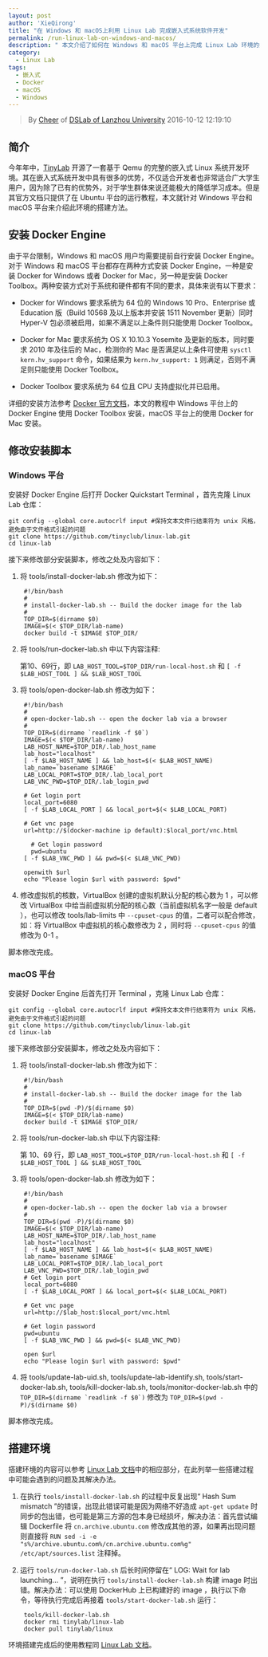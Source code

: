 ```yaml
---
layout: post
author: 'XieQirong'
title: "在 Windows 和 macOS上利用 Linux Lab 完成嵌入式系统软件开发"
permalink: /run-linux-lab-on-windows-and-macos/
description: " 本文介绍了如何在 Windows 和 macOS 平台上完成 Linux Lab 环境的搭建 "
category:
  - Linux Lab
tags:
  - 嵌入式
  - Docker
  - macOS
  - Windows
---
```


> By [Cheer](mailto:archxr@163.com) of [DSLab of Lanzhou University](http://dslab.lzu.edu.cn)
> 2016-10-12 12:19:10

## 简介

今年年中，[TinyLab](http://tinylab.org) 开源了一套基于 Qemu 的完整的嵌入式 Linux 系统开发环境。其在嵌入式系统开发中具有很多的优势，不仅适合开发者也非常适合广大学生用户，因为除了已有的优势外，对于学生群体来说还能极大的降低学习成本。但是其官方文档只提供了在 Ubuntu 平台的运行教程，本文就针对 Windows 平台和 macOS 平台来介绍此环境的搭建方法。

## 安装 Docker Engine

由于平台限制，Windows 和 macOS 用户均需要提前自行安装 Docker Engine。对于 Windows 和 macOS 平台都存在两种方式安装 Docker Engine，一种是安装 Docker for Windows 或者 Docker for Mac，另一种是安装 Docker Toolbox。两种安装方式对于系统和硬件都有不同的要求，具体来说有以下要求：

- Docker for Windows 要求系统为 64 位的 Windows 10  Pro、Enterprise 或 Education 版（Build 10568 及以上版本并安装 1511 November 更新）同时 Hyper-V 包必须被启用，如果不满足以上条件则只能使用 Docker Toolbox。

- Docker for Mac 要求系统为 OS X 10.10.3 Yosemite 及更新的版本，同时要求 2010 年及往后的 Mac，检测你的 Mac 是否满足以上条件可使用 `sysctl kern.hv_support` 命令，如果结果为 `kern.hv_support: 1` 则满足，否则不满足则只能使用 Docker Toolbox。

- Docker Toolbox 要求系统为 64 位且 CPU 支持虚拟化并已启用。

详细的安装方法参考 [Docker 官方文档](https://docs.docker.com/engine/installation)，本文的教程中 Windows 平台上的 Docker Engine 使用 Docker Toolbox 安装，macOS 平台上的使用 Docker for Mac 安装。

## 修改安装脚本

### Windows 平台

安装好 Docker Engine 后打开 Docker Quickstart Terminal ，首先克隆 Linux Lab 仓库：

    git config --global core.autocrlf input #保持文本文件行结束符为 unix 风格，避免由于文件格式引起的问题
    git clone https://github.com/tinyclub/linux-lab.git
    cd linux-lab

接下来修改部分安装脚本，修改之处及内容如下：

1. 将 tools/install-docker-lab.sh 修改为如下：

        #!/bin/bash
        #
        # install-docker-lab.sh -- Build the docker image for the lab
        #
        TOP_DIR=$(dirname $0)
        IMAGE=$(< $TOP_DIR/lab-name)
        docker build -t $IMAGE $TOP_DIR/

2. 将 tools/run-docker-lab.sh 中以下内容注释:

	第10、69行，即 `LAB_HOST_TOOL=$TOP_DIR/run-local-host.sh` 和 `[ -f $LAB_HOST_TOOL ] && $LAB_HOST_TOOL`

3. 将 tools/open-docker-lab.sh 修改为如下：

        #!/bin/bash
        #
        # open-docker-lab.sh -- open the docker lab via a browser
        #
        TOP_DIR=$(dirname `readlink -f $0`)
        IMAGE=$(< $TOP_DIR/lab-name)
        LAB_HOST_NAME=$TOP_DIR/.lab_host_name
        lab_host="localhost"
        [ -f $LAB_HOST_NAME ] && lab_host=$(< $LAB_HOST_NAME)
        lab_name=`basename $IMAGE`
        LAB_LOCAL_PORT=$TOP_DIR/.lab_local_port
        LAB_VNC_PWD=$TOP_DIR/.lab_login_pwd

        # Get login port
        local_port=6080
        [ -f $LAB_LOCAL_PORT ] && local_port=$(< $LAB_LOCAL_PORT)

        # Get vnc page
        url=http://$(docker-machine ip default):$local_port/vnc.html

	      # Get login password
	      pwd=ubuntu
        [ -f $LAB_VNC_PWD ] && pwd=$(< $LAB_VNC_PWD)

        openwith $url
        echo "Please login $url with password: $pwd"

4. 修改虚拟机的核数，VirtualBox 创建的虚拟机默认分配的核心数为 1 ，可以修改 VirtualBox 中给当前虚拟机分配的核心数（当前虚拟机名字一般是 default ），也可以修改 tools/lab-limits 中 `--cpuset-cpus` 的值，二者可以配合修改，如：将 VirtualBox 中虚拟机的核心数修改为 2 ，同时将 `--cpuset-cpus` 的值修改为 0-1 。

脚本修改完成。

### macOS 平台

安装好 Docker Engine 后首先打开 Terminal ，克隆 Linux Lab 仓库：

    git config --global core.autocrlf input #保持文本文件行结束符为 unix 风格，避免由于文件格式引起的问题
    git clone https://github.com/tinyclub/linux-lab.git
    cd linux-lab

接下来修改部分安装脚本，修改之处及内容如下：

1. 将 tools/install-docker-lab.sh 修改为如下：

        #!/bin/bash
        #
        # install-docker-lab.sh -- Build the docker image for the lab
        #
        TOP_DIR=$(pwd -P)/$(dirname $0)
        IMAGE=$(< $TOP_DIR/lab-name)
        docker build -t $IMAGE $TOP_DIR/

2. 将 tools/run-docker-lab.sh 中以下内容注释:

	第 10、69 行，即 `LAB_HOST_TOOL=$TOP_DIR/run-local-host.sh` 和 `[ -f $LAB_HOST_TOOL ] && $LAB_HOST_TOOL`

3. 将 tools/open-docker-lab.sh 修改为如下：

        #!/bin/bash
        #
        # open-docker-lab.sh -- open the docker lab via a browser
        #
        TOP_DIR=$(pwd -P)/$(dirname $0)
        IMAGE=$(< $TOP_DIR/lab-name)
        LAB_HOST_NAME=$TOP_DIR/.lab_host_name
        lab_host="localhost"
        [ -f $LAB_HOST_NAME ] && lab_host=$(< $LAB_HOST_NAME)
        lab_name=`basename $IMAGE`
        LAB_LOCAL_PORT=$TOP_DIR/.lab_local_port
        LAB_VNC_PWD=$TOP_DIR/.lab_login_pwd
        # Get login port
        local_port=6080
        [ -f $LAB_LOCAL_PORT ] && local_port=$(< $LAB_LOCAL_PORT)

        # Get vnc page
        url=http://$lab_host:$local_port/vnc.html

        # Get login password
        pwd=ubuntu
        [ -f $LAB_VNC_PWD ] && pwd=$(< $LAB_VNC_PWD)

        open $url
        echo "Please login $url with password: $pwd"

4. 将 tools/update-lab-uid.sh, tools/update-lab-identify.sh, tools/start-docker-lab.sh, tools/kill-docker-lab.sh, tools/monitor-docker-lab.sh 中的 ``TOP_DIR=$(dirname `readlink -f $0`)`` 修改为 `TOP_DIR=$(pwd -P)/$(dirname $0)`

脚本修改完成。

## 搭建环境

搭建环境的内容可以参考 [Linux Lab 文档](http://tinylab.org/using-linux-lab-to-do-embedded-linux-development/#section-1)中的相应部分，在此列举一些搭建过程中可能会遇到的问题及其解决办法。

1. 在执行 `tools/install-docker-lab.sh` 的过程中反复出现“ Hash Sum mismatch ”的错误，出现此错误可能是因为网络不好造成 `apt-get update` 时同步的包出错，也可能是第三方源的包本身已经损坏，解决办法：首先尝试编辑 Dockerfile 将 `cn.archive.ubuntu.com` 修改成其他的源，如果再出现问题则直接将 `RUN sed -i -e "s%/archive.ubuntu.com%/cn.archive.ubuntu.com%g" /etc/apt/sources.list` 注释掉。

2. 运行 `tools/run-docker-lab.sh` 后长时间停留在“ LOG: Wait for lab launching... ”，说明在执行 `tools/install-docker-lab.sh` 构建 image 时出错。解决办法：可以使用 DockerHub 上已构建好的 image ，执行以下命令，等待执行完成后再接着 `tools/start-docker-lab.sh` 运行：

        tools/kill-docker-lab.sh
        docker rmi tinylab/linux-lab
        docker pull tinylab/linux

环境搭建完成后的使用教程同 [Linux Lab 文档](http://tinylab.org/using-linux-lab-to-do-embedded-linux-development/#uboot-linux-buildroot-)。
